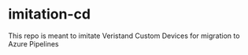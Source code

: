 # imitation-cd

This repo is meant to imitate Veristand Custom Devices for migration to Azure Pipelines
